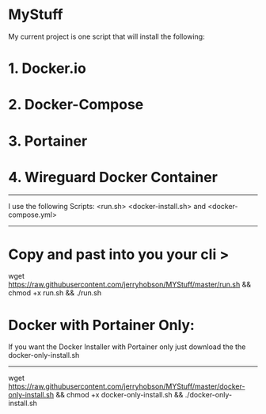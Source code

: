 # MyStuff
My current project is one script that will install the following:
# 1. Docker.io
# 2. Docker-Compose
# 3. Portainer
# 4. Wireguard Docker Container
*****************************************************************
I use the following Scripts:
<run.sh> <docker-install.sh> and <docker-compose.yml>
*****************************************************************
# Copy and past into you your cli > 
wget https://raw.githubusercontent.com/jerryhobson/MYStuff/master/run.sh && chmod +x run.sh && ./run.sh
# Docker with Portainer Only:

If you want the Docker Installer with Portainer only just download the the docker-only-install.sh
******************************************************************
wget https://raw.githubusercontent.com/jerryhobson/MYStuff/master/docker-only-install.sh && chmod +x docker-only-install.sh && ./docker-only-install.sh


